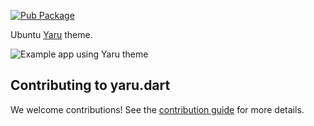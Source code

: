 [![Pub Package](https://img.shields.io/pub/v/yaru.svg)](https://pub.dev/packages/yaru)

Ubuntu [Yaru](https://github.com/ubuntu/yaru) theme.

![Example app using Yaru theme](https://raw.githubusercontent.com/ubuntu/yaru.dart/main/screenshot.png)

## Contributing to yaru.dart

We welcome contributions! See the [contribution guide](CONTRIBUTING.md) for more details.

